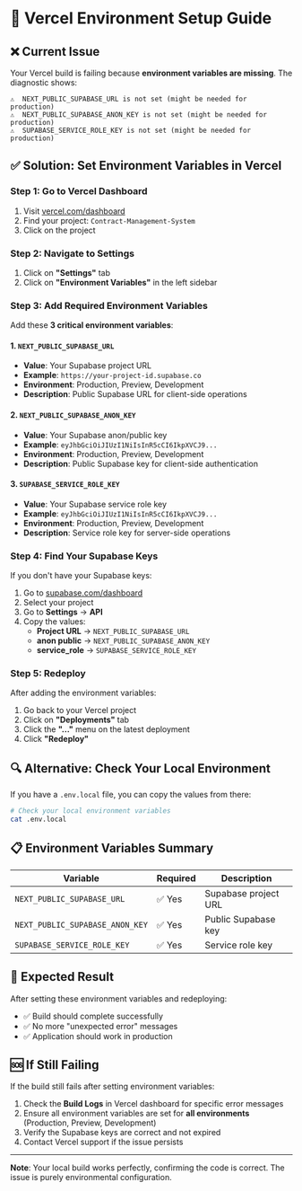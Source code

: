 # 🚀 Vercel Environment Setup Guide

## ❌ Current Issue
Your Vercel build is failing because **environment variables are missing**. The diagnostic shows:

```
⚠️  NEXT_PUBLIC_SUPABASE_URL is not set (might be needed for production)        
⚠️  NEXT_PUBLIC_SUPABASE_ANON_KEY is not set (might be needed for production)   
⚠️  SUPABASE_SERVICE_ROLE_KEY is not set (might be needed for production)       
```

## ✅ Solution: Set Environment Variables in Vercel

### Step 1: Go to Vercel Dashboard
1. Visit [vercel.com/dashboard](https://vercel.com/dashboard)
2. Find your project: `Contract-Management-System`
3. Click on the project

### Step 2: Navigate to Settings
1. Click on **"Settings"** tab
2. Click on **"Environment Variables"** in the left sidebar

### Step 3: Add Required Environment Variables

Add these **3 critical environment variables**:

#### 1. `NEXT_PUBLIC_SUPABASE_URL`
- **Value**: Your Supabase project URL
- **Example**: `https://your-project-id.supabase.co`
- **Environment**: Production, Preview, Development
- **Description**: Public Supabase URL for client-side operations

#### 2. `NEXT_PUBLIC_SUPABASE_ANON_KEY`
- **Value**: Your Supabase anon/public key
- **Example**: `eyJhbGciOiJIUzI1NiIsInR5cCI6IkpXVCJ9...`
- **Environment**: Production, Preview, Development
- **Description**: Public Supabase key for client-side authentication

#### 3. `SUPABASE_SERVICE_ROLE_KEY`
- **Value**: Your Supabase service role key
- **Example**: `eyJhbGciOiJIUzI1NiIsInR5cCI6IkpXVCJ9...`
- **Environment**: Production, Preview, Development
- **Description**: Service role key for server-side operations

### Step 4: Find Your Supabase Keys

If you don't have your Supabase keys:

1. Go to [supabase.com/dashboard](https://supabase.com/dashboard)
2. Select your project
3. Go to **Settings** → **API**
4. Copy the values:
   - **Project URL** → `NEXT_PUBLIC_SUPABASE_URL`
   - **anon public** → `NEXT_PUBLIC_SUPABASE_ANON_KEY`
   - **service_role** → `SUPABASE_SERVICE_ROLE_KEY`

### Step 5: Redeploy

After adding the environment variables:

1. Go back to your Vercel project
2. Click on **"Deployments"** tab
3. Click the **"..."** menu on the latest deployment
4. Click **"Redeploy"**

## 🔍 Alternative: Check Your Local Environment

If you have a `.env.local` file, you can copy the values from there:

```bash
# Check your local environment variables
cat .env.local
```

## 📋 Environment Variables Summary

| Variable | Required | Description |
|----------|----------|-------------|
| `NEXT_PUBLIC_SUPABASE_URL` | ✅ Yes | Supabase project URL |
| `NEXT_PUBLIC_SUPABASE_ANON_KEY` | ✅ Yes | Public Supabase key |
| `SUPABASE_SERVICE_ROLE_KEY` | ✅ Yes | Service role key |

## 🎯 Expected Result

After setting these environment variables and redeploying:

- ✅ Build should complete successfully
- ✅ No more "unexpected error" messages
- ✅ Application should work in production

## 🆘 If Still Failing

If the build still fails after setting environment variables:

1. Check the **Build Logs** in Vercel dashboard for specific error messages
2. Ensure all environment variables are set for **all environments** (Production, Preview, Development)
3. Verify the Supabase keys are correct and not expired
4. Contact Vercel support if the issue persists

---

**Note**: Your local build works perfectly, confirming the code is correct. The issue is purely environmental configuration.
